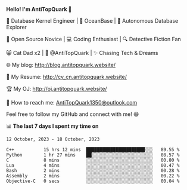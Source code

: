 
**Hello! I'm AntiTopQuark 👋**

🔧 Database Kernel Engineer | 🌊 OceanBase | 🤖 Autonomous Database Explorer

🌱 Open Source Novice | 💻 Coding Enthusiast | 🔍 Detective Fiction Fan

😸 Cat Dad x2 | 🎉 @AntiTopQuark | ✨ Chasing Tech & Dreams

🌐 My blog: http://blog.antitopquark.website/

📄 My Resume: http://cv_cn.antitopquark.website/

🏆 My OJ: http://oj.antitopquark.website/

📧 How to reach me: AntiTopQuark1350@outlook.com

Feel free to follow my GitHub and connect with me! 😄

📊 **The last 7 days I spent my time on** 

<!--START_SECTION:waka-->
```text
12 October, 2023 - 18 October, 2023

C++           15 hrs 12 mins  ██████████████████████░░░   89.55 % 
Python        1 hr 27 mins    ██░░░░░░░░░░░░░░░░░░░░░░░   08.57 % 
C             8 mins          ░░░░░░░░░░░░░░░░░░░░░░░░░   00.80 % 
Lua           4 mins          ░░░░░░░░░░░░░░░░░░░░░░░░░   00.47 % 
Bash          2 mins          ░░░░░░░░░░░░░░░░░░░░░░░░░   00.28 % 
Assembly      2 mins          ░░░░░░░░░░░░░░░░░░░░░░░░░   00.22 % 
Objective-C   0 secs          ░░░░░░░░░░░░░░░░░░░░░░░░░   00.04 %
```
<!--END_SECTION:waka-->


